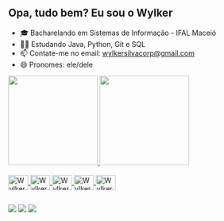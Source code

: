 ## Opa, tudo bem? Eu sou o Wylker 

- 🎓 Bacharelando em Sistemas de Informação - IFAL Maceió
- 👨‍💻 Estudando Java, Python, Git e SQL
- 📫 Contate-me no email: wylkersilvacorp@gmail.com
- 😄 Pronomes: ele/dele

<div>
  <a href="https://github.com/WylkerS">
  <img height="180em" src="https://github-readme-stats.vercel.app/api?username=WylkerS&show_icons=true&theme=tokyonight&include_all_commits=true&count_private=true"/>
  <img height="180em" src="https://github-readme-stats.vercel.app/api/top-langs/?username=WylkerS&layout=compact&langs_count=16&theme=dark"/>
</div>

<div style="display: inline_block"><br>
    <img align="center" alt="Wylker-J" height="30" width="40" src="https://cdn.jsdelivr.net/gh/devicons/devicon@latest/icons/java/java-original.svg" />
    <img align="center" alt="Wylker-J" height="30" width="40" src="https://cdn.jsdelivr.net/gh/devicons/devicon@latest/icons/python/python-original.svg" />
    <img align="center" alt="Wylker-J" height="30" width="40" src="https://cdn.jsdelivr.net/gh/devicons/devicon@latest/icons/c/c-original.svg" />
    <img align="center" alt="Wylker-J" height="30" width="40" src="https://cdn.jsdelivr.net/gh/devicons/devicon@latest/icons/git/git-original.svg" />
    <img align="center" alt="Wylker-J" height="30" width="40" src="https://cdn.jsdelivr.net/gh/devicons/devicon@latest/icons/mysql/mysql-original.svg" />
</div>

##

<div>
  <a href="mailto:wylkersilvacorp@gmail.com"><img src="https://img.shields.io/badge/-Gmail-X23333?style=for-the-badge&logo-gmail&logoColor=white" target="_blank"></a>
  <a href="https://www.instagram.com/wylker_e/"><img src="https://img.shields.io/badge/Instagram-E4405F?style=for-the-badge&logo=instagram&logoColor=white" target="_blank"></a>
  <a href="https://wa.link/rqxia7"><img src="https://img.shields.io/badge/WhatsApp-25D366?style=for-the-badge&logo=whatsapp&logoColor=white" target="_blank"></a>
</div>
